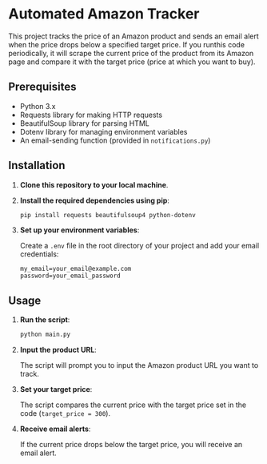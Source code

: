 # Automated Amazon Tracker

This project tracks the price of an Amazon product and sends an email alert when the price drops below a specified target price. If you runthis code periodically, it will scrape the current price of the product from its Amazon page and compare it with the target price (price at which you want to buy).

## Prerequisites

- Python 3.x
- Requests library for making HTTP requests
- BeautifulSoup library for parsing HTML
- Dotenv library for managing environment variables
- An email-sending function (provided in `notifications.py`)

## Installation

1. **Clone this repository to your local machine**.
2. **Install the required dependencies using pip**:

   ```bash
   pip install requests beautifulsoup4 python-dotenv
   ```

3. **Set up your environment variables**:

   Create a `.env` file in the root directory of your project and add your email credentials:

   ```env
   my_email=your_email@example.com
   password=your_email_password
   ```

## Usage

1. **Run the script**:

   ```bash
   python main.py
   ```

2. **Input the product URL**:

   The script will prompt you to input the Amazon product URL you want to track.

3. **Set your target price**:

   The script compares the current price with the target price set in the code (`target_price = 300`).

4. **Receive email alerts**:

   If the current price drops below the target price, you will receive an email alert.
